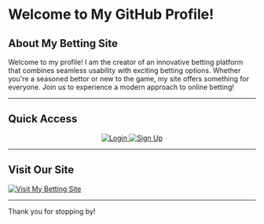# Welcome to My GitHub Profile!

## About My Betting Site
Welcome to my profile! I am the creator of an innovative betting platform that combines seamless usability with exciting betting options. Whether you're a seasoned bettor or new to the game, my site offers something for everyone. Join us to experience a modern approach to online betting!

---

## Quick Access

<div align="center">
    <a href="https://your-site-url.com/login" target="_blank">
        <img src="https://img.shields.io/badge/Login-blue?style=for-the-badge" alt="Login">
    </a>
    <a href="https://your-site-url.com/signup" target="_blank">
        <img src="https://img.shields.io/badge/Sign_Up-green?style=for-the-badge" alt="Sign Up">
    </a>
</div>

---

## Visit Our Site
[![Visit My Betting Site](https://your-image-url.com/sample-image.jpg)](https://your-site-url.com)

---

Thank you for stopping by!

